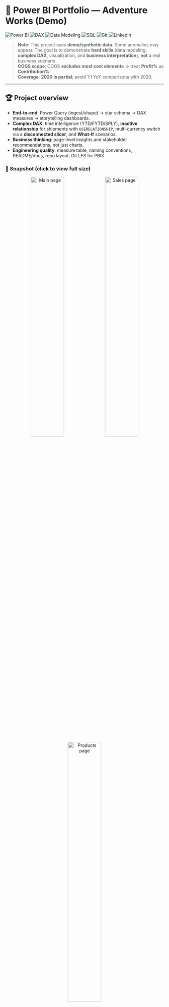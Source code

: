 # 🚀 Power BI Portfolio — Adventure Works (Demo)

![Power BI](https://img.shields.io/badge/Power%20BI-Modeling%20•%20DAX%20•%20Power%20Query-FFB900?logo=powerbi&logoColor=white)
![DAX](https://img.shields.io/badge/DAX-Time%20Intelligence%20•%20USERELATIONSHIP%20•%20What--If-0A66C2)
![Data Modeling](https://img.shields.io/badge/Data%20Modeling-Star%20Schema%20•%20Inactive%20Dates%20•%20Role%20Dims-4CAF50)
![SQL](https://img.shields.io/badge/SQL-SQL%20Server%20•%20OPEX%20joins-CC2927?logo=microsoftsqlserver&logoColor=white)
![Git](https://img.shields.io/badge/Git-Repo%20Structure%20•%20LFS%20for%20PBIX-000000?logo=github)
![LinkedIn](https://img.shields.io/badge/LinkedIn-Open%20to%20Opportunities-0A66C2?logo=linkedin&logoColor=white)

> **Note**: This project uses **demo/synthetic data**. Some anomalies may appear. The goal is to demonstrate **hard skills** (data modeling, **complex DAX**, visualization, and **business interpretation**), **not** a real business scenario.  
> **COGS scope**: COGS **excludes most cost elements** → treat **Profit%** as **Contribution%**.  
> **Coverage**: **2020 is partial**; avoid 1:1 YoY comparisons with 2020.

---

## 🏆 Project overview
- **End‑to‑end**: Power Query (ingest/shape) → star schema → DAX measures → storytelling dashboards.
- **Complex DAX**: time intelligence (YTD/FYTD/SPLY), **inactive relationship** for shipments with `USERELATIONSHIP`, multi‑currency switch via a **disconnected slicer**, and **What‑If** scenarios.
- **Business thinking**: page‑level insights and stakeholder recommendations, not just charts.
- **Engineering quality**: measure table, naming conventions, README/docs, repo layout, Git LFS for PBIX.

### 📸 Snapshot (click to view full size)
<p align="center">
  <img src="docs/screenshots/main.png" alt="Main page" width="46%"/>
  <img src="docs/screenshots/sales.png" alt="Sales page" width="46%"/>
  <img src="docs/screenshots/products.png" alt="Products page" width="46%"/><br/>
  <img src="docs/screenshots/contribution.png" alt="Contribution page" width="46%"/>
  <img src="docs/screenshots/customers.png" alt="Customers page" width="46%"/><br/>
  <img src="docs/screenshots/stores.png" alt="Stores page" width="46%"/>
  <img src="docs/screenshots/operations.png" alt="Operations page" width="46%"/><br/>
  <img src="docs/screenshots/shipment.png" alt="Shipment page" width="46%"/>
  <img src="docs/screenshots/model.png" alt="Data Model page" width="46%"/>
</p>

---

## 🔧 Model & Tech Highlights
- **Schema**: multi‑fact **star/snowflake** in **Import** mode (13 tables, 12 relationships).  
- **Dates**: canonical `Calendar` table (marked as Date). Secondary **inactive** path for `Sales[Shipment date]`.  
- **Currency**: `dimCurrency` **disconnected slicer** + `Calendar[KZT]` FX rate for conversion and display.  
- **Operations/OPEX**: joined to stores & calendar to compute **Net Profit** alongside Sales/COGS.

**Docs:** [Model overview](docs/model_overview.md) • [Data documentation](docs/data_documentation.md)

---

## 🧠 DAX — representative examples

**Shipment with inactive date**  
```DAX
983. Shipped Quantity =
CALCULATE([2. SalesQuantity],
    USERELATIONSHIP('Calendar'[Date], Sales[Shipment date]))
```
**Share of sales within current product filter**  
```DAX
981. Sales Share =
VAR SalesTotal = SUMX(Sales, Sales[Price $/each] * Sales[Quantity])
VAR SalesAll   = CALCULATE([4. Sales], ALL(Products))
RETURN DIVIDE(SalesTotal, SalesAll)
```
**Margin with variables**  
```DAX
8. Margin% =
VAR SalesTotal = SUMX(Sales, Sales[Price $/each] * Sales[Quantity])
VAR COGS       = SUMX(Sales, Sales[Cost of goods] * Sales[Quantity])
VAR Margin     = SalesTotal - COGS
RETURN DIVIDE(Margin, SalesTotal)
```
**Multi‑currency switch (disconnected slicer)**  
```DAX
42. Sales Multicurrency =
IF(SELECTEDVALUE(dimCurrency[symbol]) = "$", [4. Sales], [41. Sales KZT])
```

More: [All measures](docs/dax_measures.md) • [Function reference](docs/dax_function_reference.md) • [Measure logic (business intent)](docs/measure_logic.md)

---

## 📈 Interpretation (what the report tells you)
- Sales grew to a **2019 peak**, then declined in **2020** (partial year).  
- **Mobile Devices** dominate; **Components** are smallest.  
- **Costco, K‑Mart, Best Buy, Staples** lead store performance; mid‑tier stores lag plan.  
- **Fulfilment** solid: ~**4.1 days** avg delivery; **Tuesday** has the slowest deliveries.  
- **OPEX** ~**98% achievement**; close tracking to plan.

Deep dive: [Insights](docs/insights.md) • 

---

## 🛠️ To Run locally (60 seconds)
1. Clone repo and open `adventure_works_project.pbix` in Power BI Desktop (x64).  
2. In **Transform data → Data source settings**, point to your local `Sources/` folder.  
3. Refresh; use the **currency switch** slicer to view USD/KZT.

> Tip: Make a parameter `DataFolder` and replace absolute paths in M with `File.Contents(DataFolder & "\...")` for portability.

---

## 🗂 Repo structure
```
adventure-works-power-bi/
│  adventure_works_project.pbix
│  README.md  • LICENSE  • .gitignore  • .gitattributes
├─docs/
│   model_overview.md  data_documentation.md
│   dax_measures.md    dax_function_reference.md
│   measure_logic.md   insights.md   actions.md
│   screenshots/ (page images)
└─Sources/ (demo data)
```

---

## 👤 Author & Links
**Author:** Mika Smagulova  
**GitHub:** https://github.com/Mikadataa 
**LinkedIn:** https://www.linkedin.com/in/smagulova/

---

## 📄 License
MIT — see [LICENSE](LICENSE).
# adventure-works-power-bi
